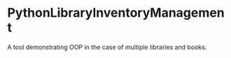 # PythonLibraryInventoryManagement
A tool demonstrating OOP in the case of multiple libraries and books.
